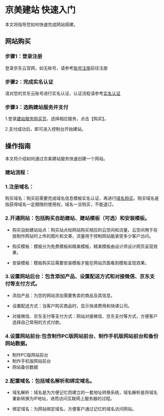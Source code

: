 # 京美建站 快速入门
本文将指导您如何快速完成网站搭建。

## 网站购买  

### 步骤1：登录注册
登录京东云官网，如无账号，请参考[账号注册](https://docs.jdcloud.com/cn/account-management/sign-in-and-sign-up)前往注册
### 步骤2：完成实名认证
请对您的京东云账号进行实名认证，认证流程请参考[实名认证](https://docs.jdcloud.com/cn/real-name-verification/introduction)
### 步骤3：选购建站服务并支付
1.登录[建站服务购买页](https://jdcloud-site-console.jdcloud.com/create)，选择相应服务，点击【购买】。  

2.支付成功后，即可进入控制台开始建站。
## 操作指南
本文将介绍如何通过京美建站服务快速创建一个网站。  

### 建站流程：  

### 1.注册域名：
购买域名：购买前需要完成域名信息模板实名认证，再进行[域名购买](https://net.jdcloud.com/)。购买域名是指获得域名一定期限的使用权，域名一旦购买，不能退订。

### 2.开通网站：包括购买自助建站、建站模板（可选）和安装模板。
- 购买自助建站站点：购买站点给网站购买相应的云空间和流量，云空间用于存放制作网站时上传的图片和文章，流量用于控制网站能承受多少客户访问。

- 购买模板：模板分为免费模板和精美模板，精美模板由设计师设计网页呈现效果，

- 安装模板：模板购买后需要安装模板才能在网站页面看到模板呈现效果。

### 3.设置网站后台：包含添加产品、设置配送方式和对接微信、京东支付等支付方式。
- 添加产品：为您的网站添加需要售卖的商品及其信息。
   
- 设置配送方式：当客户购买商品时，显示快递费用和快递公司。

- 对接微信、京东支付等支付方式：网站对接微信、京东支付等方式，方便客户选择自己常用的方式付款。
### 4.设置网站前台:包含制作PC版网站前台、制作手机版网站前台和备份网站数据。
- 制作PC版网站前台
- 制作手机版网站前台
- 网站备份数据

### 2.配置域名：包括域名解析和绑定域名。
- 域名解析：域名是为方便记忆而建立的一套地址转换系统，域名解析是将域名重新转换为IP地址，进而访问互联网上服务器的过程。

- 绑定域名：为网站绑定域名，方便客户通过记忆的域名访问网站。
